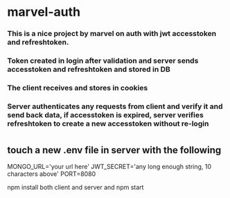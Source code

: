 # marvel-auth

### This is a nice project by marvel on auth with jwt accesstoken and refreshtoken.

### Token created in login after validation and server sends accesstoken and refreshtoken and stored in DB

### The client receives and stores in cookies

### Server authenticates any requests from client and verify it and send back data, if accesstoken is expired, server verifies refreshtoken to create a new accesstoken without re-login

#

## touch a new .env file in server with the following

MONGO_URL='your url here'
JWT_SECRET='any long enough string, 10 characters above'
PORT=8080

npm install both client and server and npm start
